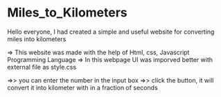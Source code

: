 # Miles_to_Kilometers
Hello everyone, I had created a simple and useful website for converting miles into kilometers

=> This website was made with the help of Html, css, Javascript Programming Language 
=> In this webpage UI was imporved better with external file as style.css

=>> you can enter the number in the input box
=>> click the button, it will convert it into kilometer with in a fraction of seconds
